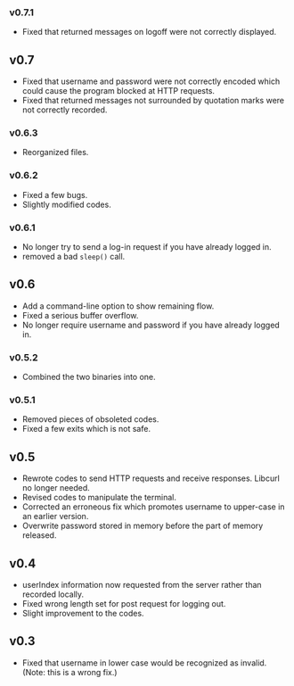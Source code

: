 ### v0.7.1
- Fixed that returned messages on logoff were not correctly displayed.

## v0.7
- Fixed that username and password were not correctly encoded which could cause the program blocked at HTTP requests.
- Fixed that returned messages not surrounded by quotation marks were not correctly recorded.

### v0.6.3
- Reorganized files.

### v0.6.2
- Fixed a few bugs.
- Slightly modified codes.

### v0.6.1
- No longer try to send a log-in request if you have already logged in.
- removed a bad `sleep()` call.

## v0.6
- Add a command-line option to show remaining flow.
- Fixed a serious buffer overflow.
- No longer require username and password if you have already logged in.

### v0.5.2
- Combined the two binaries into one.

### v0.5.1
- Removed pieces of obsoleted codes.
- Fixed a few exits which is not safe.

## v0.5
- Rewrote codes to send HTTP requests and receive responses. Libcurl no longer needed.
- Revised codes to manipulate the terminal.
- Corrected an erroneous fix which promotes username to upper-case in an earlier version.
- Overwrite password stored in memory before the part of memory released.

## v0.4
- userIndex information now requested from the server rather than recorded locally.
- Fixed wrong length set for post request for logging out.
- Slight improvement to the codes.

## v0.3
- Fixed that username in lower case would be recognized as invalid. (Note: this is a wrong fix.)
